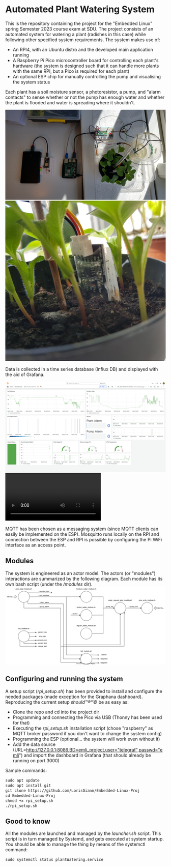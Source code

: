 # Automated Plant Watering System
This is the repository containing the project for the "Embedded Linux" spring Semester 2023 course exam at SDU.
The project consists of an automated system for watering a plant (radishes in this case) while following other specified system requirements. The system makes use of:
* An RPI4, with an Ubuntu distro and the developed main application running
* A Raspberry Pi Pico microcontroller board for controlling each plant's hardware (the system is designed such that it can handle more plants with the same RPI, but a Pico is required for each plant)
* An optional ESP chip for manually controlling the pump and visualising the system status

Each plant has a soil moisture sensor, a photoresistor, a pump, and "alarm contacts" to sense whether or not the pump has enough water and whether the plant is flooded and water is spreading where it shouldn't.

![system photo](img/system_photo.jpg)
![moisture sensor](img/soil_moisture_sensor.jpg)

Data is collected in a time series database (Influx DB) and displayed with the aid of Grafana. 

![Grafana screenshot](img/grafana.png)
![System test video](img/video_original.mp4)

MQTT has been chosen as a messaging system (since MQTT clients can easily be implemented on the ESP). Mosquitto runs locally on the RPI and connection between the ESP and RPI is possible by configuring the Pi WiFi interface as an access point.

## Modules
The system is engineered as an actor model. The actors (or "modules") interactions are summarized by the following diagram. Each module has its own bash script (under the _/modules_ dir).
![Module Diagram](img/EMLI.svg)

## Configuring and running the system
A setup script (_rpi_setup.sh_) has been provided to install and configure the needed packages (made exception for the Graphana dashboard).
Reproducing the current setup _should™®℠©_ be as easy as:
* Clone the repo and cd into the project dir
* Programming and connecting the Pico via USB (Thonny has been used for that)
* Executing the _rpi_setup.sh_ installation script (chose "raspberry" as MQTT broker password if you don't want to change the system config)
* Programming the ESP (optional... the system will work even without it)
* Add the data source (URL=http://127.0.0.1:8086,BD=emli_project,user="telegraf",passwd="emli") and import the dashboard in Grafana (that should already be running on port 3000)

Sample commands:

    sudo apt update   
    sudo apt install git
    git clone https://github.com/LorisGiann/Embedded-Linux-Proj
    cd Embedded-Linux-Proj
    chmod +x rpi_setup.sh
    ./rpi_setup.sh


## Good to know
All the modules are launched and managed by the _launcher.sh_ script. This script is in turn managed by Systemd, and gets executed at system startup. You should be able to manage the thing by means of the systemctl command:
    
    sudo systemctl status plantWatering.service